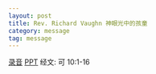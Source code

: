 ```yaml
---
layout: post
title: Rev. Richard Vaughn 神眼光中的孩童
category: message
tag: message
---
```


[录音](https://drive.google.com/open?id=1s6_vsw086XRsyeKDz-PgjK_uEEGAAQDO) [PPT](https://drive.google.com/open?id=1SNHIv_moT2dcdNd5nJ5Jdlaz7RuKCUeR) 经文: 可 10:1-16
